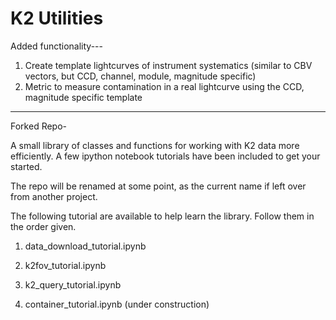 # K2 Utilities

Added functionality---
1. Create template lightcurves of instrument systematics (similar to CBV vectors, but CCD, channel, module, magnitude specific) 
2. Metric to measure contamination in a real lightcurve using the CCD, magnitude specific template
--------------------------------------------------------------------

Forked Repo-

A small library of classes and functions for working with K2 data more efficiently.
A few ipython notebook tutorials have been included to get your started.

The repo will be renamed at some point, as the current name if left over from another project.

The following tutorial are available to help learn the library.  Follow them in the order given.

1. data\_download\_tutorial.ipynb

2. k2fov\_tutorial.ipynb

3. k2\_query\_tutorial.ipynb

4. container\_tutorial.ipynb (under construction)

